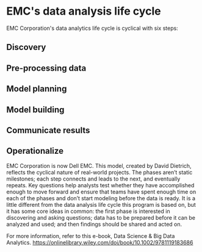 # EMC's data analysis life cycle
EMC Corporation's data analytics life cycle is cyclical with six steps:

## Discovery

## Pre-processing data

## Model planning

## Model building

## Communicate results

## Operationalize

EMC Corporation is now Dell EMC. This model, created by David Dietrich, reflects the cyclical nature of real-world projects. The phases aren’t static milestones; each step connects and leads to the next, and eventually repeats. Key questions help analysts test whether they have accomplished enough to move forward and ensure that teams have spent enough time on each of the phases and don’t start modeling before the data is ready. It is a little different from the data analysis life cycle this program is based on, but it has some core ideas in common: the first phase is interested in discovering and asking questions; data has to be prepared before it can be analyzed and used; and then findings should be shared and acted on.

For more information, refer to this e-book, Data Science & Big Data Analytics.
https://onlinelibrary.wiley.com/doi/book/10.1002/9781119183686
